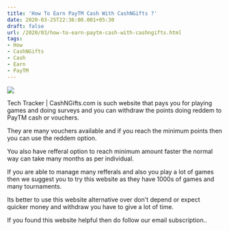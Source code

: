 ```yaml
---
title: 'How To Earn PayTM Cash With CashNGifts ?'
date: 2020-03-25T22:36:00.001+05:30
draft: false
url: /2020/03/how-to-earn-paytm-cash-with-cashngifts.html
tags: 
- How
- CashNGifts
- Cash
- Earn
- PayTM
---
```


[![](https://lh3.googleusercontent.com/-Etdf-I7bZDo/XoIeArR-1vI/AAAAAAAABSs/UtO_K0LdxT8CCi6lptfbpCU-rAX7mixhACLcBGAsYHQ/s1600/IMG_20200111_105332_780-02-22.jpeg)](https://lh3.googleusercontent.com/-Etdf-I7bZDo/XoIeArR-1vI/AAAAAAAABSs/UtO_K0LdxT8CCi6lptfbpCU-rAX7mixhACLcBGAsYHQ/s1600/IMG_20200111_105332_780-02-22.jpeg)

  

Tech Tracker | CashNGifts.com is such website that pays you for playing games and doing surveys and you can withdraw the points doing reddem to PayTM cash or vouchers.

  

They are many vouchers available and if you reach the minimum points then you can use the reddem option.

  

You also have refferal option to reach minimum amount faster the normal way can take many months as per individual.

  

If you are able to manage many refferals and also you play a lot of games then we suggest you to try this website as they have 1000s of games and many tournaments.

  

Its better to use this website alternative over don't depend or expect quicker money and withdraw you have to give a lot of time.

  

If you found this website helpful then do follow our email subscription..